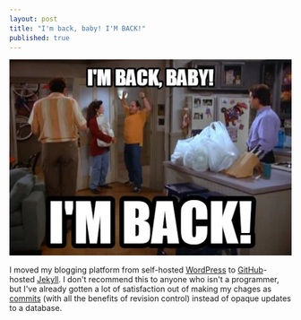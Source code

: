 ```yaml
---
layout: post
title: "I'm back, baby! I'M BACK!"
published: true
---
```


![I'm back, baby! I'M BACK!](/assets/back-baby.jpg)

I moved my blogging platform from self-hosted [WordPress](https://wordpress.org) to [GitHub](https://github.com)-hosted [Jekyll](http://jekyllrb.com/). I don't recommend this to anyone who isn't a programmer, but I've already gotten a lot of satisfaction out of making my chages as [commits](https://github.com/simoneau/simoneau.github.com/commits/master) (with all the benefits of revision control) instead of opaque updates to a database.